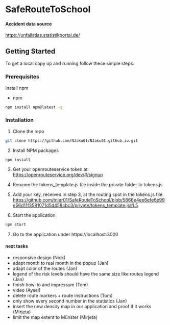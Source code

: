 # SafeRouteToSchool

#### Accident data source
https://unfallatlas.statistikportal.de/

## Getting Started


To get a local copy up and running follow these simple steps.

### Prerequisites

Install npm
* npm
```sh
npm install npm@latest -g
```

### Installation

1. Clone the repo
```sh
git clone https://github.com/NJaku01/NJaku01.github.io.git
```
2. Install NPM packages
```sh
npm install
```

3. Get your openrouteservice token at https://openrouteservice.org/dev/#/signup

4. Rename the tokens_template.js file inside the private folder to tokens.js

5. Add your key, received in step 3, at the routing spot in the tokens.js file https://github.com/tnier01/SafeRouteToSchool/blob/5866e4ee6efe6e99e56d11f3581071d5d458cbc3/private/tokens_template.js#L5

6. Start the application
```sh
npm start
```

7. Go to the application under https://localhost:3000

#### next tasks 
- responsive design (Nick)
- adapt month to real month in the popup (Jan)
- adapt color of the routes (Jan)
- legend of the risk levels should have the same size like routes legend (Jan) 
- finish how-to and impressum (Tom)
- video (Aysel) 
- delete route markers + route instructions (Tom) 
- only show every second number in the statistics (Jan) 
- insert the new density map in our application and proof if it works (Mirjeta)
- limit the map extent to Münster (Mirjeta) 










